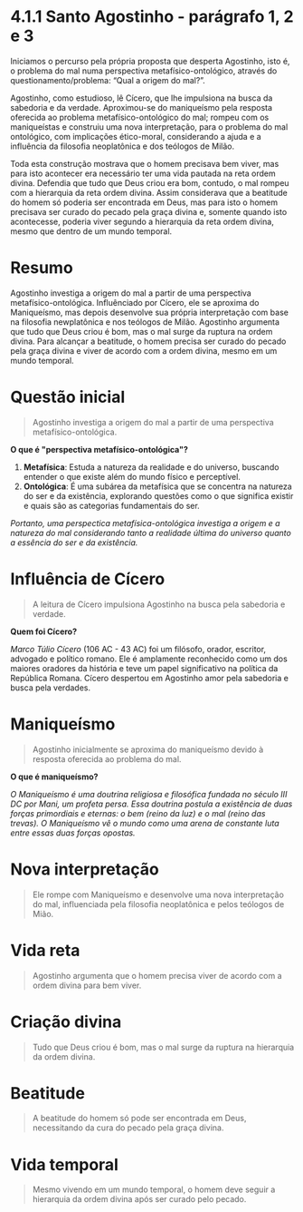 # 4.1.1 Santo Agostinho - parágrafo 1, 2 e 3

Iniciamos o percurso pela própria proposta que desperta Agostinho, isto é, o problema do mal numa perspectiva metafísico-ontológico, através do questionamento/problema: “Qual a origem do mal?”.

Agostinho, como estudioso, lê Cícero, que lhe impulsiona na busca da sabedoria e da verdade. Aproximou-se do maniqueísmo pela resposta oferecida ao problema metafísico-ontológico do mal; rompeu com os maniqueístas e construiu
uma nova interpretação, para o problema do mal ontológico, com implicações ético-moral, considerando a ajuda e a influência da filosofia neoplatônica e dos teólogos de Milão.

Toda esta construção mostrava que o homem precisava bem viver, mas para isto acontecer era necessário ter uma vida pautada na reta ordem divina. Defendia que tudo que Deus criou era bom, contudo, o mal rompeu com a hierarquia da reta ordem divina. Assim considerava que a beatitude do homem só poderia ser encontrada em Deus, mas para isto o homem precisava ser curado do pecado pela graça divina e, somente quando isto acontecesse, poderia viver segundo a hierarquia da reta ordem divina, mesmo que dentro de um mundo temporal.

# Resumo

Agostinho investiga a origem do mal a partir de uma perspectiva metafísico-ontológica. Influênciado por Cícero, ele se aproxima do Maniqueísmo, mas depois desenvolve sua própria interpretação com base na filosofia newplatônica e nos teólogos de Milão. Agostinho argumenta que tudo que Deus criou é bom, mas o mal surge da ruptura na ordem divina. Para alcançar a beatitude, o homem precisa ser curado do pecado pela graça divina e viver de acordo com a ordem divina, mesmo em um mundo temporal.

# Questão inicial

> Agostinho investiga a origem do mal a partir de uma perspectiva metafísico-ontológica.

**O que é "perspectiva metafísico-ontológica"?**

1. **Metafísica**: Estuda a natureza da realidade e do universo, buscando entender o que existe além do mundo físico e perceptível.
2. **Ontológica**: É uma subárea da metafísica que se concentra na natureza do ser e da existência, explorando questões como o que significa existir e quais são as categorias fundamentais do ser.

*Portanto, uma perspectica metafísica-ontológica investiga a origem e a natureza do mal considerando tanto a realidade última do universo quanto a essência do ser e da existência.*

# Influência de Cícero

> A leitura de Cícero impulsiona Agostinho na busca pela sabedoria e verdade.

**Quem foi Cícero?**

*Marco Túlio Cícero* (106 AC - 43 AC) foi um filósofo, orador, escritor, advogado e político romano. Ele é amplamente reconhecido como um dos maiores oradores da história e teve um papel significativo na política da República Romana. Cícero despertou em Agostinho amor pela sabedoria e busca pela verdades.

# Maniqueísmo

> Agostinho inicialmente se aproxima do maniqueísmo devido à resposta oferecida ao problema do mal.

**O que é maniqueísmo?**

*O Maniqueísmo é uma doutrina religiosa e filosófica fundada no século III DC por Mani, um profeta persa. Essa doutrina postula a existência de duas forças primordiais e eternas: o bem (reino da luz) e o mal (reino das trevas). O Maniqueísmo vê o mundo como uma arena de constante luta entre essas duas forças opostas.*

# Nova interpretação

> Ele rompe com Maniqueísmo e desenvolve uma nova interpretação do mal, influenciada pela filosofia neoplatônica e pelos teólogos de Mião.

# Vida reta

> Agostinho argumenta que o homem precisa viver de acordo com a ordem divina para bem viver.

# Criação divina

> Tudo que Deus criou é bom, mas o mal surge da ruptura na hierarquia da ordem divina.

# Beatitude

> A beatitude do homem só pode ser encontrada em Deus, necessitando da cura do pecado pela graça divina.

# Vida temporal

> Mesmo vivendo em um mundo temporal, o homem deve seguir a hierarquia da ordem divina após ser curado pelo pecado.
